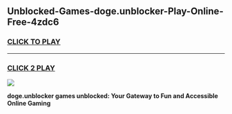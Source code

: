 
## Unblocked-Games-doge.unblocker-Play-Online-Free-4zdc6
<h3>
<a href="https://premium76.site?title=doge.unblocker&ref=26A">CLICK TO PLAY</a></h3>
<hr>

<h3>
<a href="https://premium76.site?title=doge.unblocker&ref=26A">CLICK 2 PLAY</a>
  
</h3>

<a href="https://premium76.site?title=doge.unblocker&ref=26A"><img src="https://clearcache.store/games.png"></a>


**doge.unblocker games unblocked: Your Gateway to Fun and Accessible Online Gaming**
